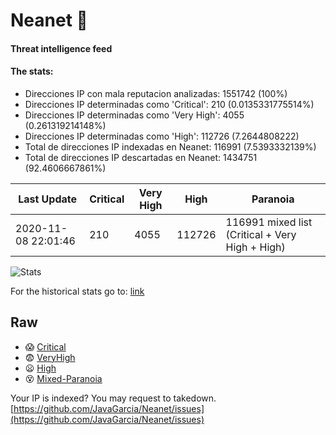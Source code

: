 # Neanet :hocho:
#### Threat intelligence feed
#### The stats:

- Direcciones IP con mala reputacion analizadas: 1551742 (100%)
- Direcciones IP determinadas como 'Critical':  210 (0.0135331775514%)
- Direcciones IP determinadas como 'Very High':  4055 (0.261319214148%)
- Direcciones IP determinadas como 'High':  112726 (7.2644808222)
- Total de direcciones IP indexadas en Neanet:  116991 (7.5393332139%)
- Total de direcciones IP descartadas en Neanet:  1434751 (92.4606667861%)

| Last Update | Critical | Very High | High | Paranoia |
| --- | --- | --- | --- | --- |
| 2020-11-08 22:01:46 | 210 | 4055 | 112726 | 116991 mixed list (Critical + Very High + High)|

![Stats](https://docs.google.com/spreadsheets/d/e/2PACX-1vSnaNMIXVabIpDJjufMlzH7poXnshF3mgd8Is1g9ytUEzVsP5my4Trn8f-xkoLLQ38xpL3HtmUexLo6/pubchart?oid=501124687&format=image)

For the historical stats go to: [link](/stats.csv)
## Raw
- :scream: [Critical](https://raw.githubusercontent.com/JavaGarcia/Neanet/master/blacklists/neanet_critical.txt)
- :fearful: [VeryHigh](https://raw.githubusercontent.com/JavaGarcia/Neanet/master/blacklists/neanet_veryHigh.txtt)
- :frowning: [High](https://raw.githubusercontent.com/JavaGarcia/Neanet/master/blacklists/neanet_high.txt)
- :dizzy_face: [Mixed-Paranoia](https://raw.githubusercontent.com/JavaGarcia/Neanet/master/blacklists/neanet_all.txt)


Your IP is indexed? You may request to takedown. [https://github.com/JavaGarcia/Neanet/issues](https://github.com/JavaGarcia/Neanet/issues)


















































































































































































































































































































































































































































































































































































































































































































































































































































































































































































































































































































































































































































































































































































































































































































































































































































































































































































































































































































































































































































































